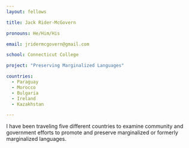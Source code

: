 ```yaml
---
layout: fellows

title: Jack Rider-McGovern

pronouns: He/Him/His

email: jridermcgovern@gmail.com

school: Connecticut College

project: "Preserving Marginalized Languages"

countries:
  - Paraguay
  - Morocco
  - Bulgaria
  - Ireland
  - Kazakhstan

---
```


I have been traveling five different countries to examine community and government efforts to promote and preserve marginalized or formerly marginalized languages.
